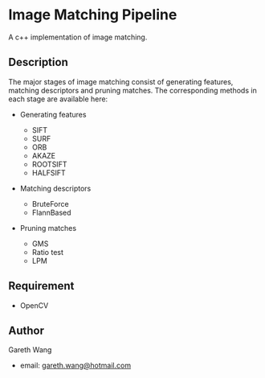 # Image Matching Pipeline

A c++ implementation of image matching.

## Description

The major stages of image matching consist of generating features, matching descriptors and pruning matches. The corresponding methods in each stage are available here:

- Generating features 
  - SIFT
  - SURF
  - ORB
  - AKAZE
  - ROOTSIFT
  - HALFSIFT

 - Matching descriptors
   - BruteForce
   - FlannBased
 - Pruning matches
   - GMS
   - Ratio test
   - LPM

## Requirement

- OpenCV

## Author

Gareth Wang  

- email: gareth.wang@hotmail.com